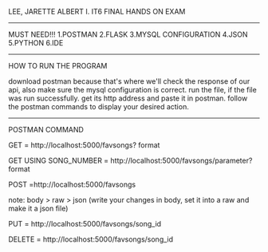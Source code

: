 LEE, JARETTE ALBERT I.
IT6 FINAL HANDS ON EXAM

***************************************************************************************
MUST NEED!!!
1.POSTMAN
2.FLASK
3.MYSQL CONFIGURATION
4.JSON
5.PYTHON
6.IDE
****************************************************************************************
HOW TO RUN THE PROGRAM

download postman because that's where we'll check the response of our api,
also make sure the mysql configuration is correct. run the file, if the file was run successfully.
get its http address and paste it in postman.
follow the postman commands to display your desired action.

****************************************************************************************
POSTMAN COMMAND

GET
= http://localhost:5000/favsongs?
format

GET USING SONG_NUMBER
= http://localhost:5000/favsongs/parameter?format

POST
=http://localhost:5000/favsongs

note: body > raw > json
(write your changes in body, set it into a raw and make it a json file)

PUT
= http://localhost:5000/favsongs/song_id

DELETE
= http://localhost:5000/favsongs/song_id